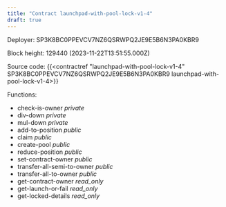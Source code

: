 ```yaml
---
title: "Contract launchpad-with-pool-lock-v1-4"
draft: true
---
```

Deployer: SP3K8BC0PPEVCV7NZ6QSRWPQ2JE9E5B6N3PA0KBR9


 



Block height: 129440 (2023-11-22T13:51:55.000Z)

Source code: {{<contractref "launchpad-with-pool-lock-v1-4" SP3K8BC0PPEVCV7NZ6QSRWPQ2JE9E5B6N3PA0KBR9 launchpad-with-pool-lock-v1-4>}}

Functions:

* check-is-owner _private_
* div-down _private_
* mul-down _private_
* add-to-position _public_
* claim _public_
* create-pool _public_
* reduce-position _public_
* set-contract-owner _public_
* transfer-all-semi-to-owner _public_
* transfer-all-to-owner _public_
* get-contract-owner _read_only_
* get-launch-or-fail _read_only_
* get-locked-details _read_only_
